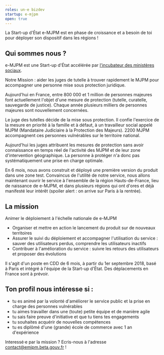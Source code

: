 ```yaml
---
roles: un·e bizdev
startup: e-mjpm
open: true
---
```


La Start-up d'État e-MJPM est en phase de croissance et a besoin de toi pour déployer son dispositif dans les régions !

<!--more-->

## Qui sommes nous ?

e-MJPM est une Start-up d'État accélérée par [l'incubateur des ministères sociaux](https://incubateur.social.gouv.fr/).

Notre Mission : aider les juges de tutelle à trouver rapidement le MJPM pour accompagner une personne mise sous protection juridique.

Aujourd'hui en France, entre 800 000 et 1 million de personnes majeures font actuellement l'objet d'une mesure de protection (tutelle, curatelle, sauvegarde de justice).
Chaque année plusieurs milliers de personnes majeures sont nouvellement concernées.

Le juge des tutelles décide de la mise sous protection. Il confie l'exercice de la mesure en priorité à la famille et à défaut, à un travailleur social appelé MJPM (Mandataire Judiciaire à la Protection des Majeurs). 2200 MJPM accompagnent ces personnes vulnérables sur le territoire national.

Aujourd'hui les juges attribuent les mesures de protection sans avoir connaissance en temps réel de l'activité des MJPM et de leur zone d'intervention géographique. La personne à protéger n'a donc pas systématiquement une prise en charge optimale.

En 6 mois, nous avons construit et déployé une première version du produit dans une zone test. Convaincus de l'utilité de notre service, nous allons maintenant ouvrir le service à l'ensemble de la région Hauts-de-France, lieu de naissance de e-MJPM, et dans plusieurs régions qui ont d'ores et déjà manifesté leur intérêt (spoiler alert : on arrive sur Paris à la rentrée).

## La mission

Animer le déploiement à l'échelle nationale de e-MJPM

* Organiser et mettre en action le lancement du produit sur de nouveaux territoires
* Assurer le suivi du déploiement et accompagner l'utilisation du service : sauver des utilisateurs perdus, comprendre les utilisateurs inactifs
* Contribuer à l'amélioration du service : suivre les retours des utilisateurs et proposer des évolutions

Il s'agit d'un poste en CDD de 6 mois, à partir du 1er septembre 2018, basé à Paris et intégré à l'équipe de la Start-up d'État.
Des déplacements en France sont à prévoir. 

## Ton profil nous intéresse si :

* tu es animé par la volonté d'améliorer le service public et la prise en charge des personnes vulnérables
* tu aimes travailler dans une (toute) petite équipe et de manière agile
* tu sais faire preuve d'initiative et que tu tiens tes engagements
* tu souhaites acquérir de nouvelles compétences
* tu es diplômé d'une (grande) école de commerce avec 1 an d'expérience

Interessé·e par la mission ? Ecris-nous à l'adresse contact@emjpm.beta.gouv.fr !
